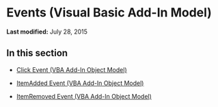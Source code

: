 
# Events (Visual Basic Add-In Model)

 **Last modified:** July 28, 2015


## In this section


-  [Click Event (VBA Add-In Object Model)](ac72bf41-e582-be84-d204-96545e8db71e.md)
    
-  [ItemAdded Event (VBA Add-In Object Model)](9602b046-f440-7aa6-7dad-3a857b2a2f05.md)
    
-  [ItemRemoved Event (VBA Add-In Object Model)](75de849e-9f9c-fb81-f830-2a7358f1422e.md)
    
